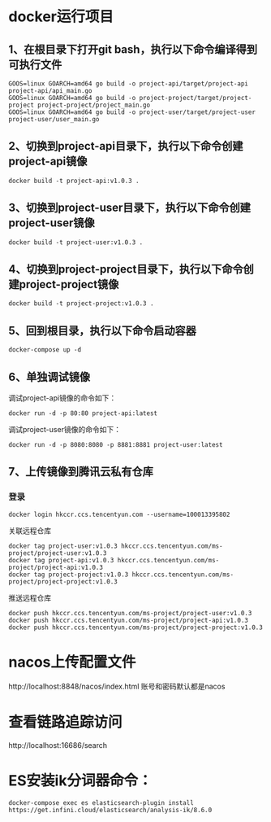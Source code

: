 # docker运行项目
## 1、在根目录下打开git bash，执行以下命令编译得到可执行文件
```shell
GOOS=linux GOARCH=amd64 go build -o project-api/target/project-api project-api/api_main.go
GOOS=linux GOARCH=amd64 go build -o project-project/target/project-project project-project/project_main.go
GOOS=linux GOARCH=amd64 go build -o project-user/target/project-user project-user/user_main.go
```
## 2、切换到project-api目录下，执行以下命令创建project-api镜像
```shell
docker build -t project-api:v1.0.3 .
```

## 3、切换到project-user目录下，执行以下命令创建project-user镜像
```shell
docker build -t project-user:v1.0.3 .
```

## 4、切换到project-project目录下，执行以下命令创建project-project镜像
```shell
docker build -t project-project:v1.0.3 .
```

## 5、回到根目录，执行以下命令启动容器
```shell
docker-compose up -d
```

## 6、单独调试镜像
调试project-api镜像的命令如下：
```shell
docker run -d -p 80:80 project-api:latest
```

调试project-user镜像的命令如下：
```shell
docker run -d -p 8080:8080 -p 8881:8881 project-user:latest
```

## 7、上传镜像到腾讯云私有仓库
### 登录
```shell
docker login hkccr.ccs.tencentyun.com --username=100013395802
```

关联远程仓库
```shell
docker tag project-user:v1.0.3 hkccr.ccs.tencentyun.com/ms-project/project-user:v1.0.3
docker tag project-api:v1.0.3 hkccr.ccs.tencentyun.com/ms-project/project-api:v1.0.3
docker tag project-project:v1.0.3 hkccr.ccs.tencentyun.com/ms-project/project-project:v1.0.3
```

推送远程仓库
```shell
docker push hkccr.ccs.tencentyun.com/ms-project/project-user:v1.0.3
docker push hkccr.ccs.tencentyun.com/ms-project/project-api:v1.0.3
docker push hkccr.ccs.tencentyun.com/ms-project/project-project:v1.0.3
```

# nacos上传配置文件
http://localhost:8848/nacos/index.html
账号和密码默认都是nacos

# 查看链路追踪访问
http://localhost:16686/search

# ES安装ik分词器命令：
```
docker-compose exec es elasticsearch-plugin install https://get.infini.cloud/elasticsearch/analysis-ik/8.6.0
```
